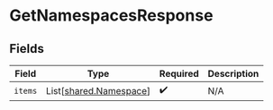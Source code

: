 # GetNamespacesResponse


## Fields

| Field                                                      | Type                                                       | Required                                                   | Description                                                |
| ---------------------------------------------------------- | ---------------------------------------------------------- | ---------------------------------------------------------- | ---------------------------------------------------------- |
| `items`                                                    | List[[shared.Namespace](../../models/shared/namespace.md)] | :heavy_check_mark:                                         | N/A                                                        |